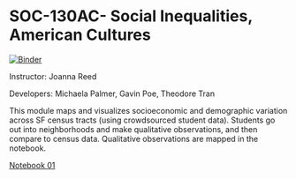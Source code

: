 # SOC-130AC- Social Inequalities, American Cultures
[![Binder](https://beta.mybinder.org/badge.svg)](https://beta.mybinder.org/v2/gh/ds-modules/SOC-130AC/master)

<p>Instructor: Joanna Reed
<p>Developers: Michaela Palmer, Gavin Poe, Theodore Tran

<p> This module maps and visualizes socioeconomic and demographic variation across SF census tracts (using crowdsourced student data). Students go out into neighborhoods and make qualitative observations, and then compare to census data. Qualitative observations are mapped in the notebook.

[Notebook 01](http://datahub.berkeley.edu/user-redirect/interact?account=ds-modules&repo=SOC-130AC&branch=master&path=01-The-Neighborhood.ipynb)

